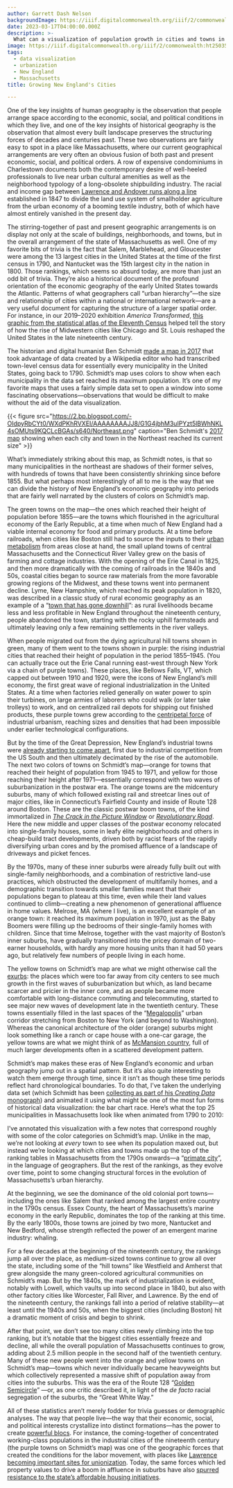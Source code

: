 ```yaml
---
author: Garrett Dash Nelson
backgroundImage: https://iiif.digitalcommonwealth.org/iiif/2/commonwealth:wd376025w/786,2639,5361,2396/,1200/0/default.jpg
date: 2023-03-17T04:00:00.000Z
description: >-
  What can a visualization of population growth in cities and towns in the Northeast tell us about different moments in the region's economic geography?
image: https://iiif.digitalcommonwealth.org/iiif/2/commonwealth:ht250356j/997,3267,2722,961/,1200/0/default.jpg
tags:
  - data visualization
  - urbanization
  - New England
  - Massachusetts
title: Growing New England's Cities

---
```

One of the key insights of human geography is the observation that people arrange space according to the economic, social, and political conditions in which they live, and one of the key insights of historical geography is the observation that almost every built landscape preserves the structuring forces of decades and centuries past. These two observations are fairly easy to spot in a place like Massachusetts, where our current geographical arrangements are very often an obvious fusion of both past and present economic, social, and political orders. A row of expensive condominiums in Charlestown documents both the contemporary desire of well-heeled professionals to live near urban cultural amenities as well as the neighborhood typology of a long-obsolete shipbuilding industry. The racial and income gap between [Lawrence and Andover runs along a line](https://commonwealthmagazine.org/news-analysis/stark-differences-make-many-mass-communities-neighbors-in-name-only/) established in 1847 to divide the land use system of smallholder agriculture from the urban economy of a booming textile industry, both of which have almost entirely vanished in the present day. 

The stirring-together of past and present geographic arrangements is on display not only at the scale of buildings, neighborhoods, and towns, but in the overall arrangement of the state of Massachusetts as well. One of my favorite bits of trivia is the fact that Salem, Marblehead, and Gloucester were among the 13 largest cities in the United States at the time of the first census in 1790, and Nantucket was the 15th largest city in the nation in 1800. Those rankings, which seems so absurd today, are more than just an odd bit of trivia. They’re also a historical document of the profound orientation of the economic geography of the early United States towards the Atlantic. Patterns of what geographers call “urban hierarchy”—the size and relationship of cities within a national or international network—are a very useful document for capturing the structure of a larger spatial order. For instance, in our 2019–2020 exhibition _America Transformed_, [this graphic from the statistical atlas of the Eleventh Census](https://collections.leventhalmap.org/search/commonwealth:gb19h9840) helped tell the story of how the rise of Midwestern cities like Chicago and St. Louis reshaped the United States in the late nineteenth century.

The historian and digital humanist Ben Schmidt [made a map in 2017](https://bookworm.benschmidt.org/sappingattention/population-density-2-old-and-new-new) that took advantage of data created by a Wikipedia editor who had transcribed town-level census data for essentially every municipality in the United States, going back to 1790. Schmidt’s map uses colors to show when each municipality in the data set reached its maximum population. It’s one of my favorite maps that uses a fairly simple data set to open a window into some fascinating observations—observations that would be difficult to make without the aid of the data visualization.

{{< figure src="https://2.bp.blogspot.com/-OIdpyRbCYt0/WXdPKhRVXEI/AAAAAAAAJJ8/G1G4jbhM3uIPYzt5lBWhNKL4sOMUts9KQCLcBGAs/s640/Northeast.png" caption="Ben Schmidt's [2017 map](https://bookworm.benschmidt.org/sappingattention/population-density-2-old-and-new-new/) showing when each city and town in the Northeast reached its current size" >}}

What’s immediately striking about this map, as Schmidt notes, is that so many municipalities in the northeast are shadows of their former selves, with hundreds of towns that have been consistently shrinking since before 1855. But what perhaps most interestingly of all to me is the way that we can divide the history of New England’s economic geography into periods that are fairly well narrated by the clusters of colors on Schmidt’s map. 

The green towns on the map—the ones which reached their height of population before 1855—are the towns which flourished in the agricultural economy of the Early Republic, at a time when much of New England had a viable internal economy for food and primary products. At a time before railroads, when cities like Boston still had to source the inputs to their [urban metabolism](https://link.springer.com/chapter/10.1007/978-981-15-8983-6_7) from areas close at hand, the small upland towns of central Massachusetts and the Connecticut River Valley grew on the basis of farming and cottage industries. With the opening of the Erie Canal in 1825, and then more dramatically with the coming of railroads in the 1840s and 50s, coastal cities began to source raw materials from the more favorable growing regions of the Midwest, and these towns went into permanent decline. Lyme, New Hampshire, which reached its peak population in 1820, was described in a classic study of rural economic geography as an example of a “[town that has gone downhill](https://www.jstor.org/stable/207997)”: as rural livelihoods became less and less profitable in New England throughout the nineteenth century, people abandoned the town, starting with the rocky uphill farmsteads and ultimately leaving only a few remaining settlements in the river valleys.

When people migrated out from the dying agricultural hill towns shown in green, many of them went to the towns shown in purple: the rising industrial cities that reached their height of population in the period 1855–1945. (You can actually trace out the Erie Canal running east-west through New York via a chain of purple towns). These places, like Bellows Falls, VT, which capped out between 1910 and 1920, were the icons of New England’s mill economy, the first great wave of regional industrialization in the United States. At a time when factories relied generally on water power to spin their turbines, on large armies of laborers who could walk (or later take trolleys) to work, and on centralized rail depots for shipping out finished products, these purple towns grew according to the [centripetal force](https://www.jstor.org/stable/2560571) of industrial urbanism, reaching sizes and densities that had been impossible under earlier technological configurations. 

But by the time of the Great Depression, New England’s industrial towns were [already starting to come apart](https://www.worldcat.org/title/1089004263), first due to industrial competition from the US South and then ultimately decimated by the rise of the automobile. The next two colors of towns on Schmidt’s map—orange for towns that reached their height of population from 1945 to 1971, and yellow for those reaching their height after 1971—essentially correspond with two waves of suburbanization in the postwar era. The orange towns are the midcentury suburbs, many of which followed existing rail and streetcar lines out of major cities, like in Connecticut’s Fairfield County and inside of Route 128 around Boston. These are the classic postwar boom towns, of the kind immortalized in _[The Crack in the Picture Window](https://en.wikipedia.org/wiki/The_Crack_in_the_Picture_Window)_ or _[Revolutionary Road](https://en.wikipedia.org/wiki/Revolutionary_Road)_. Here the new middle and upper classes of the postwar economy relocated into single-family houses, some in leafy élite neighborhoods and others in cheap-build tract developments, driven both by racist fears of the rapidly diversifying urban cores and by the promised affluence of a landscape of driveways and picket fences.

By the 1970s, many of these inner suburbs were already fully built out with single-family neighborhoods, and a combination of restrictive land-use practices, which obstructed the development of multifamily homes, and a demographic transition towards smaller families meant that their populations began to plateau at this time, even while their land values continued to climb—creating a new phenomenon of generational affluence in home values. Melrose, MA (where I live), is an excellent example of an orange town: it reached its maximum population in 1970, just as the Baby Boomers were filling up the bedrooms of their single-family homes with children. Since that time Melrose, together with the vast majority of Boston’s inner suburbs, have gradually transitioned into the pricey domain of two-earner households, with hardly any more housing units than it had 50 years ago, but relatively few numbers of people living in each home.

The yellow towns on Schmidt’s map are what we might otherwise call the [exurbs](https://en.wikipedia.org/wiki/Exurb): the places which were too far away from city centers to see much growth in the first waves of suburbanization but which, as land became scarcer and pricier in the inner core, and as people became more comfortable with long-distance commuting and telecommuting, started to see major new waves of development late in the twentieth century. These towns essentially filled in the last spaces of the “[Megalopolis](https://www.worldcat.org/title/551546201)”  urban corridor stretching from Boston to New York (and beyond to Washington). Whereas the canonical architecture of the older (orange) suburbs might look something like a ranch or cape house with a one-car garage, the yellow towns are what we might think of as [McMansion country](https://mcmansionhell.com/101), full of much larger developments often in a scattered development pattern.

Schmidt’s map makes these eras of New England’s economic and urban geography jump out in a spatial pattern. But it’s also quite interesting to watch them emerge through time, since it isn’t as though these time periods reflect hard chronological boundaries. To do that, I’ve taken the underlying data set (which Schmidt has been [collecting as part of his _Creating Data_ monograph](https://github.com/CreatingData/Historical-Populations)) and animated it using what might be one of the most fun forms of historical data visualization: the bar chart race. Here’s what the top 25 municipalities in Massachusetts look like when animated from 1790 to 2010:

<div class="flourish-embed flourish-bar-chart-race" data-src="visualisation/12965316"><script src="https://public.flourish.studio/resources/embed.js"></script></div>

I’ve annotated this visualization with a few notes that correspond roughly with some of the color categories on Schmidt’s map. Unlike in the map, we’re not looking at _every_ town to see when its population maxed out, but instead we’re looking at which cities and towns made up the top of the ranking tables in Massachusetts from the 1790s onwards—a “[primate city](https://www.jstor.org/stable/215528)”, in the language of geographers. But the rest of the rankings, as they evolve over time, point to some changing structural forces in the evolution of Massachusetts’s urban hierarchy.

At the beginning, we see the dominance of the old colonial port towns—including the ones like Salem that ranked among the largest entire country in the 1790s census. Essex County, the heart of Massachusetts’s marine economy in the early Republic, dominates the top of the ranking at this time. By the early 1800s, those towns are joined by two more, Nantucket and New Bedford, whose strength reflected the power of an emergent marine industry: whaling. 

For a few decades at the beginning of the nineteenth century, the rankings jump all over the place, as medium-sized towns continue to grow all over the state, including some of the “hill towns” like Westfield and Amherst that grew alongside the many green-colored agricultural communities on Schmidt’s map. But by the 1840s, the mark of industrialization is evident, notably with Lowell, which vaults up into second place in 1840, but also with other factory cities like Worcester, Fall River, and Lawrence. By the end of the nineteenth century, the rankings fall into a period of relative stability—at least until the 1940s and 50s, when the biggest cities (including Boston) hit a dramatic moment of crisis and begin to shrink. 

After that point, we don’t see too many cities newly climbing into the top ranking, but it’s notable that the biggest cities essentially freeze and decline, all while the overall population of Massachusetts continues to grow, adding about 2.5 million people in the second half of the twentieth century. Many of these new people went into the orange and yellow towns on Schmidt’s map—towns which never individually became heavyweights but which collectively represented a massive shift of population away from cities into the suburbs. This was the era of the Route 128 “[Golden Semicircle](https://www.leventhalmap.org/digital-exhibitions/bending-lines/why-persuade/1.1.2/)” —or, as one critic described it, in light of the _de facto_ racial segregation of the suburbs, the “Great White Way.”

All of these statistics aren’t merely fodder for trivia guesses or demographic analyses.  The way that people live—the way that their economic, social, and political interests crystallize into distinct formations—has the power to create [powerful blocs](https://www.phenomenalworld.org/interviews/sectional-industrialization/). For instance, the coming-together of concentrated working-class populations in the industrial cities of the nineteenth century (the purple towns on Schmidt’s map) was one of the geographic forces that created the conditions for the labor movement, with places like [Lawrence becoming important sites for unionization](https://collections.leventhalmap.org/search/commonwealth:3n206t74d). Today, the same forces which led property values to drive a boom in affluence in suburbs have also [spurred resistance to the state’s affordable housing initiatives](https://mass.streetsblog.org/2023/01/30/suburbs-face-their-first-deadline-for-new-transit-oriented-zoning-law/). 

